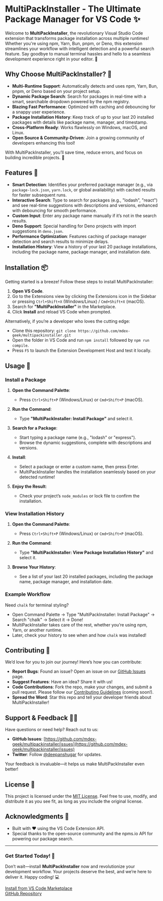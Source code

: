 # MultiPackInstaller - The Ultimate Package Manager for VS Code ✨

Welcome to **MultiPackInstaller**, the revolutionary Visual Studio Code extension that transforms package installation across multiple runtimes! Whether you're using npm, Yarn, Bun, pnpm, or Deno, this extension streamlines your workflow with intelligent detection and a powerful search feature. Say goodbye to manual terminal hassles and hello to a seamless development experience right in your editor. 🚀

## Why Choose MultiPackInstaller? 🎯

- **Multi-Runtime Support**: Automatically detects and uses npm, Yarn, Bun, pnpm, or Deno based on your project setup.
- **Dynamic Package Search**: Search for packages in real-time with a smart, searchable dropdown powered by the npm registry.
- **Blazing Fast Performance**: Optimized with caching and debouncing for a snappy user experience.
- **Package Installation History**: Keep track of up to your last 20 installed packages with details like package name, manager, and timestamp.
- **Cross-Platform Ready**: Works flawlessly on Windows, macOS, and Linux.
- **Open Source & Community-Driven**: Join a growing community of developers enhancing this tool!

With MultiPackInstaller, you’ll save time, reduce errors, and focus on building incredible projects. 🌟

## Features 🌈

- **Smart Detection**: Identifies your preferred package manager (e.g., via `package-lock.json`, `yarn.lock`, or global availability) with cached results for faster subsequent runs.
- **Interactive Search**: Type to search for packages (e.g., "lodash", "react") and see real-time suggestions with descriptions and versions, enhanced with debouncing for smooth performance.
- **Custom Input**: Enter any package name manually if it’s not in the search results.
- **Deno Support**: Special handling for Deno projects with import suggestions in `deno.json`.
- **Performance Optimization**: Features caching of package manager detection and search results to minimize delays.
- **Installation History**: View a history of your last 20 package installations, including the package name, package manager, and installation date.

## Installation 📦

Getting started is a breeze! Follow these steps to install MultiPackInstaller:

1. **Open VS Code**.
2. Go to the Extensions view by clicking the Extensions icon in the Sidebar or pressing `Ctrl+Shift+X` (Windows/Linux) / `Cmd+Shift+X` (macOS).
3. Search for **"MultiPackInstaller"** in the Marketplace.
4. Click **Install** and reload VS Code when prompted.

Alternatively, if you’re a developer who loves the cutting edge:
- Clone this repository: `git clone https://github.com/mdex-geek/multipackinstaller.git`
- Open the folder in VS Code and run `npm install` followed by `npm run compile`.
- Press `F5` to launch the Extension Development Host and test it locally.

## Usage 🚀

### Install a Package
1. **Open the Command Palette**:
   - Press `Ctrl+Shift+P` (Windows/Linux) or `Cmd+Shift+P` (macOS).

2. **Run the Command**:
   - Type **"MultiPackInstaller: Install Package"** and select it.

3. **Search for a Package**:
   - Start typing a package name (e.g., "lodash" or "express").
   - Browse the dynamic suggestions, complete with descriptions and versions.

4. **Install**:
   - Select a package or enter a custom name, then press Enter.
   - MultiPackInstaller handles the installation seamlessly based on your detected runtime!

5. **Enjoy the Result**:
   - Check your project’s `node_modules` or lock file to confirm the installation.

### View Installation History
1. **Open the Command Palette**:
   - Press `Ctrl+Shift+P` (Windows/Linux) or `Cmd+Shift+P` (macOS).

2. **Run the Command**:
   - Type **"MultiPackInstaller: View Package Installation History"** and select it.

3. **Browse Your History**:
   - See a list of your last 20 installed packages, including the package name, package manager, and installation date.

### Example Workflow
Need `chalk` for terminal styling?
- Open Command Palette → Type "MultiPackInstaller: Install Package" → Search "chalk" → Select it → Done!
- MultiPackInstaller takes care of the rest, whether you’re using npm, Yarn, or another runtime.
- Later, check your history to see when and how `chalk` was installed!

## Contributing 🤝

We’d love for you to join our journey! Here’s how you can contribute:

- **Report Bugs**: Found an issue? Open an issue on our [GitHub Issues](https://github.com/mdex-geek/multipackinstaller/issues) page.
- **Suggest Features**: Have an idea? Share it with us!
- **Code Contributions**: Fork the repo, make your changes, and submit a pull request. Please follow our [Contributing Guidelines](CONTRIBUTING.md) (coming soon!).
- **Spread the Word**: Star this repo and tell your developer friends about MultiPackInstaller!

## Support & Feedback 🙋‍♂️

Have questions or need help? Reach out to us:
- **GitHub Issues**: [https://github.com/mdex-geek/multipackinstaller/issues](https://github.com/mdex-geek/multipackinstaller/issues)
- **Twitter**: Follow [@deepanshugar](https://twitter.com/deepanshugar) for updates.

Your feedback is invaluable—it helps us make MultiPackInstaller even better!

## License 📜

This project is licensed under the [MIT License](LICENSE). Feel free to use, modify, and distribute it as you see fit, as long as you include the original license.

## Acknowledgments 🙏

- Built with ❤️ using the VS Code Extension API.
- Special thanks to the open-source community and the npms.io API for powering our package search.

---

### Get Started Today! 🎉
Don’t wait—install **MultiPackInstaller** now and revolutionize your development workflow. Your projects deserve the best, and we’re here to deliver it. Happy coding! 💻

[Install from VS Code Marketplace](https://marketplace.visualstudio.com/itemId=your-extension-id)  
[GitHub Repository](https://github.com/mdex-geek/multipackinstaller)